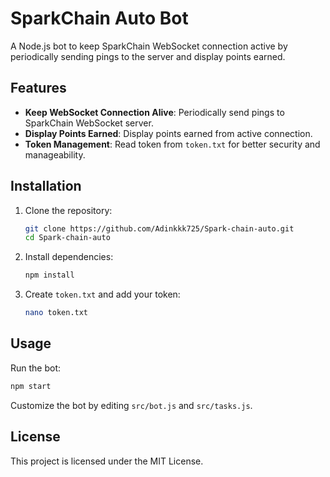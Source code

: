 # SparkChain Auto Bot

A Node.js bot to keep SparkChain WebSocket connection active by periodically sending pings to the server and display points earned.

## Features

- **Keep WebSocket Connection Alive**: Periodically send pings to SparkChain WebSocket server.
- **Display Points Earned**: Display points earned from active connection.
- **Token Management**: Read token from `token.txt` for better security and manageability.

## Installation

1. Clone the repository:
   ```bash
   git clone https://github.com/Adinkkk725/Spark-chain-auto.git
   cd Spark-chain-auto
   ```

2. Install dependencies:
   ```bash
   npm install
   ```

3. Create `token.txt` and add your token:
   ```bash
   nano token.txt
   ```

## Usage

Run the bot:
```bash
npm start
```

Customize the bot by editing `src/bot.js` and `src/tasks.js`.

## License

This project is licensed under the MIT License.
